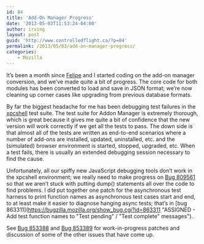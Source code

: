 ```yaml
---
id: 84
title: 'Add-On Manager Progress'
date: '2013-05-03T11:53:24-04:00'
author: irving
layout: post
guid: 'http://www.controlledflight.ca/?p=84'
permalink: /2013/05/03/add-on-manager-progress/
categories:
    - Mozilla
---
```


It’s been a month since [Felipe](https://twitter.com/felipc) and I started coding on the add-on manager conversion, and we’ve made quite a bit of progress. The core code for both modules has been converted to load and save in JSON format; we’re now cleaning up corner cases like upgrading from previous database formats.

By far the biggest headache for me has been debugging test failures in the [xpcshell](https://developer.mozilla.org/en/docs/Writing_xpcshell-based_unit_tests "Writing xpcshell-based unit tests") test suite. The test suite for Addon Manager is extremely thorough, which is great because it gives me quite a bit of confidence that the new version will work correctly if we get all the tests to pass. The down side is that almost all of the tests are written as end-to-end scenarios where a number of add-ons are installed, updated, uninstalled, etc. and the (simulated) browser environment is started, stopped, upgraded, etc. When a test fails, there is usually an extended debugging session necessary to find the cause.

Unfortunately, all our spiffy new JavaScript debugging tools don’t work in the xpcshell environment; we really need to make progress on [Bug 809561](https://bugzilla.mozilla.org/show_bug.cgi?id=809561 "NEW - Integrate xpcshell test harness with chrome remote debugging") so that we aren’t stuck with putting dump() statements all over the code to find problems. I did put together one patch for the asynchronous test harness to print function names as asynchronous test cases start and end, to at least make it easier to diagnose hanging async tests; that’s in [bug 863311](https://bugzilla.mozilla.org/show_bug.cgi?id=863311 "ASSIGNED - Add test function names to "Test pending" / "Test complete" messages").

See [Bug 853388](https://bugzilla.mozilla.org/show_bug.cgi?id=853388 "Bug 853388 - Convert XPIProvider.jsm from sqlite to JSON") and [Bug 853389](https://bugzilla.mozilla.org/show_bug.cgi?id=853389 "Bug 853389 - Convert AddonRepository.jsm from sqlite to JSON") for work-in-progress patches and discussion of some of the other issues that have come up.
